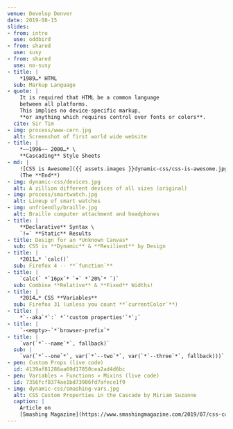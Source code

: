 ```yaml
---
venue: Develop Denver
date: 2019-08-15
slides:
- from: intro
  use: oddbird
- from: shared
  use: susy
- from: shared
  use: no-susy
- title: |
    *1989…* HTML
  sub: Markup Language
- quote: |
    It is required that HTML be a common language
    between all platforms.
    This implies no device-specific markup,
    **or anything which requires control over fonts or colors**.
  cite: Sir Tim
- img: process/www-cern.jpg
  alt: Screenshot of first world wide website
- title: |
    *~~1996~~ 2000…* \
    **Cascading** Style Sheets
- md: |
    ![CSS is Awesome]({{ assets.images }}dynamic-css/css-is-awesome.jpg)
    (The **End**)
- img: dynamic-css/devices.jpg
  alt: A zillion different devices of all sizes (original)
- img: process/smartwatch.jpg
  alt: Lineup of smart watches
- img: unfriendly/braille.jpg
  alt: Braille computer attachment and headphones
- title: |
    **Declarative** Syntax \
    `!=` **Static** Results
- title: Design for an *Unknown Canvas*
  sub: CSS is **Dynamic** & **Resilient** by Design
- title: |
    *2011…* `calc()`
  sub: Firefox 4 -- **`function`**
- title: |
    `calc(` *`16px`* `+` *`20%`* `)`
  sub: Combine **Relative** & **Fixed** Widths!
- title: |
    *2014…* CSS **Variables**
  sub: Firefox 31 (unless you count **`currentColor`**)
- title: |
    *`--aka`*`:` *`'custom properties'`*`;`
- title: |
    `-<empty>-`*`browser-prefix`*
- title: |
    `var(`*`--name`*`, fallback)`
  sub: |
    `var(`*`--one`*`, var(`*`--two`*`, var(`*`--three`*`, fallback)))`
- pen: Custom Props (live code)
  id: 4139af81286aa69d17850cea2ad4d6bc
- pen: Variables » Functions » Mixins (live code)
  id: 7356fcf8374ae1bd73906fd7afece1f9
- img: dynamic-css/smashing-vars.jpg
  alt: CSS Custom Properties in the Cascade by Miriam Suzanne
  caption: |
    Article on
    [Smashing Magazine](https://www.smashingmagazine.com/2019/07/css-custom-properties-cascade/)
---
```


